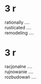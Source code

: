 # 3 r

rationally ....  
rusticated ....  
remodeling ....  

# 3 r

racjonalne ....  
rujnowanie ....  
rozbudowań ....  

